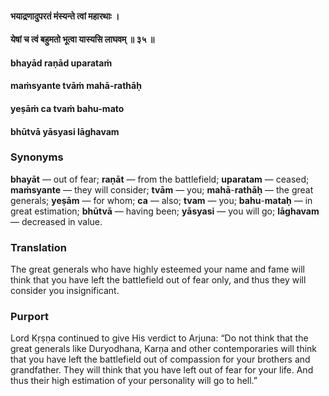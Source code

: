 #### भयाद्रणादुपरतं मंस्यन्ते त्वां महारथाः ।
#### येषां च त्वं बहुमतो भूत्वा यास्यसि लाघवम् ॥ ३५ ॥

#### bhayād raṇād uparataṁ
#### maṁsyante tvāṁ mahā-rathāḥ
#### yeṣāṁ ca tvaṁ bahu-mato
#### bhūtvā yāsyasi lāghavam

### Synonyms

**bhayāt** — out of fear; **raṇāt** — from the battlefield; **uparatam** — ceased; **maṁsyante** — they will consider; **tvām** — you; **mahā**-**rathāḥ** — the great generals; **yeṣām** — for whom; **ca** — also; **tvam** — you; **bahu**-**mataḥ** — in great estimation; **bhūtvā** — having been; **yāsyasi** — you will go; **lāghavam** — decreased in value.

### Translation

The great generals who have highly esteemed your name and fame will think that you have left the battlefield out of fear only, and thus they will consider you insignificant.

### Purport

Lord Kṛṣṇa continued to give His verdict to Arjuna: “Do not think that the great generals like Duryodhana, Karṇa and other contemporaries will think that you have left the battlefield out of compassion for your brothers and grandfather. They will think that you have left out of fear for your life. And thus their high estimation of your personality will go to hell.”